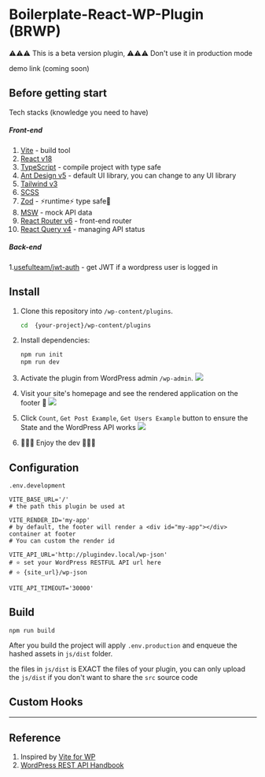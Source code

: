 # Boilerplate-React-WP-Plugin (BRWP)

⚠️⚠️⚠️ This is a beta version plugin,
⚠️⚠️⚠️ Don't use it in production mode

demo link (coming soon)

## Before getting start

Tech stacks (knowledge you need to have)

##### Front-end

1. [Vite](https://vitejs.dev/) - build tool
2. [React v18](https://beta.reactjs.org/)
3. [TypeScript](https://www.typescriptlang.org/docs/) - compile project with type safe
4. [Ant Design v5](https://ant.design/) - default UI library, you can change to any UI library
5. [Tailwind v3](https://tailwindcss.com/)
6. [SCSS](https://sass-lang.com/documentation/syntax)
7. [Zod](https://zod.dev/) - ⚡runtime⚡ type safe🔰
8. [MSW](https://mswjs.io/) - mock API data
9. [React Router v6](https://reactrouter.com/en/main) - front-end router
10. [React Query v4](https://tanstack.com/query/v4) - managing API status

##### Back-end

1.[usefulteam/jwt-auth](https://github.com/usefulteam/jwt-auth) - get JWT if a wordpress user is logged in

## Install

1. Clone this repository into `/wp-content/plugins`.
   ```sh
   cd  {your-project}/wp-content/plugins
   ```
2. Install dependencies:

   ```sh
   npm run init
   npm run dev
   ```

3. Activate the plugin from WordPress admin `/wp-admin`.
   <img src="https://user-images.githubusercontent.com/9213776/224491978-0b2dac0e-103a-48e2-b8e7-9529dae18f2b.png">

4. Visit your site's homepage and see the rendered application on the footer 🚀
   <img src="https://user-images.githubusercontent.com/9213776/224490277-b97b0fec-8086-43d9-8426-9ecf41b67da0.png">

5. Click `Count`, `Get Post Example`, `Get Users Example` button to ensure the State and the WordPress API works
   <img src="https://user-images.githubusercontent.com/9213776/224490729-ba1496c7-8da5-46d8-b5fe-a764aa333215.png">
6. 🎉🎉🎉 Enjoy the dev 🎉🎉🎉

## Configuration

`.env.development`

```shell
VITE_BASE_URL='/'
# the path this plugin be used at

VITE_RENDER_ID='my-app'
# by default, the footer will render a <div id="my-app"></div> container at footer
# You can custom the render id

VITE_API_URL='http://plugindev.local/wp-json'
# ⭐ set your WordPress RESTFUL API url here
# ⭐ {site_url}/wp-json

VITE_API_TIMEOUT='30000'
```

## Build

```shell
npm run build
```

After you build the project will apply `.env.production` and enqueue the hashed assets in `js/dist` folder.

the files in `js/dist` is EXACT the files of your plugin, you can only upload the `js/dist` if you don't want to share the `src` source code

## Custom Hooks

---

## Reference

1. Inspired by [Vite for WP](https://github.com/kucrut/vite-for-wp)
2. [WordPress REST API Handbook](https://developer.wordpress.org/rest-api/reference/)
